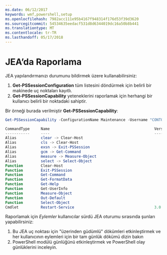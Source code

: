 ```yaml
---
ms.date: 06/12/2017
keywords: wmf,powershell,setup
ms.openlocfilehash: 7982acc111e95b4167f948314f176d53f39d3620
ms.sourcegitcommit: 54534635eedacf531d8d6344019dc16a50b8b441
ms.translationtype: MT
ms.contentlocale: tr-TR
ms.lasthandoff: 05/17/2018
---
```

# <a name="reporting-on-jea"></a>JEA’da Raporlama
JEA yapılandırmanızı durumunu bildirmek üzere kullanabilirsiniz:
1.  **Get-PSSessionConfiguration** tüm listesini döndürmek için belirli bir makinede uç noktaları kayıtlı.
2.  **Get-PSSessionCapability** yeteneklerini raporlamak için herhangi bir kullanıcı belirli bir noktadaki sahiptir.

Bir örneği burada verilmiştir **Get-PSSessionCapability**:
```powershell
Get-PSSessionCapability -ConfigurationName Maintenance -Username "CONTOSO\JohnDoe"

CommandType     Name                                               Version    Source
-----------     ----                                               -------    ------
Alias           clear -> Clear-Host
Alias           cls -> Clear-Host
Alias           exsn -> Exit-PSSession
Alias           gcm -> Get-Command
Alias           measure -> Measure-Object
Alias           select -> Select-Object
Function        Clear-Host
Function        Exit-PSSession
Function        Get-Command
Function        Get-FormatData
Function        Get-Help
Function        Get-UserInfo
Function        Measure-Object
Function        Out-Default
Function        Select-Object
Cmdlet          Restart-Service                                    3.0.0.0 Microsof...


```

Raporlamak için _Eylemler_ kullanıcılar sürdü JEA oturumu sırasında şunları yapabilirsiniz:
1. Bu JEA uç noktası için "üzerinden güdümlü" dökümleri etkinleştirmek ve her kullanıcının eylemleri için bir tam günlük dökümü dizin bakın
2. PowerShell modülü günlüğünü etkinleştirmek ve PowerShell olay günlüklerini inceleyin.
